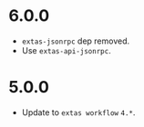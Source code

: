 # 6.0.0

- `extas-jsonrpc` dep removed.
- Use `extas-api-jsonrpc`.

# 5.0.0

- Update to `extas workflow` `4.*`.